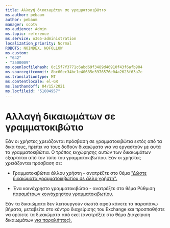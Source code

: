 ```yaml
---
title: Αλλαγή δικαιωμάτων σε γραμματοκιβώτιο
ms.author: pebaum
author: pebaum
manager: scotv
ms.audience: Admin
ms.topic: reference
ms.service: o365-administration
localization_priority: Normal
ROBOTS: NOINDEX, NOFOLLOW
ms.custom:
- "642"
- "3500009"
ms.openlocfilehash: 0c15f7f3771c6abd69f3489d46910f43f6afb904
ms.sourcegitcommit: 8bc60ec34bc1e40685e3976576e04a2623f63a7c
ms.translationtype: MT
ms.contentlocale: el-GR
ms.lasthandoff: 04/15/2021
ms.locfileid: "51804957"
---
```

# <a name="changing-permissions-on-a-mailbox"></a>Αλλαγή δικαιωμάτων σε γραμματοκιβώτιο

Εάν οι χρήστες χρειάζονται πρόσβαση σε γραμματοκιβώτια εκτός από τα δικά τους, πρέπει να τους δοθούν δικαιώματα για να εργαστούν με αυτά τα γραμματοκιβώτια. Ο τρόπος εκχώρησης αυτών των δικαιωμάτων εξαρτάται από τον τύπο του γραμματοκιβωτίου. Εάν οι χρήστες χρειάζονται πρόσβαση σε:
  
- Γραμματοκιβώτια άλλου χρήστη - ανατρέξτε στο θέμα ["Δώστε δικαιώματα γραμματοκιβωτίου σε άλλο χρήστη".](https://docs.microsoft.com/microsoft-365/admin/add-users/give-mailbox-permissions-to-another-user)
    
- Ένα κοινόχρηστο γραμματοκιβώτιο - ανατρέξτε στο θέμα Ρύθμιση [παραμέτρων κοινόχρηστου γραμματοκιβωτίου.](https://docs.microsoft.com/microsoft-365/admin/email/configure-a-shared-mailbox#add-or-remove-members)
    
Εάν τα δικαιώματα δεν λειτουργούν σωστά αφού κάνετε τα παραπάνω βήματα, μεταβείτε στο κέντρο διαχείρισης του Exchange και προσπαθήστε να ορίσετε τα δικαιώματα από εκεί (ανατρέξτε στο θέμα Διαχείριση δικαιωμάτων [για παραλήπτες).](https://technet.microsoft.com/library/jj919240%28v=exchg.150%29.aspx)
  
